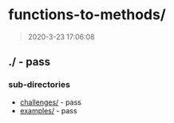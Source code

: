 # functions-to-methods/

> 2020-3-23 17:06:08 

## ./ - pass


### sub-directories

* [challenges/](./challenges/REVIEW.md) - pass
* [examples/](./examples/REVIEW.md) - pass

